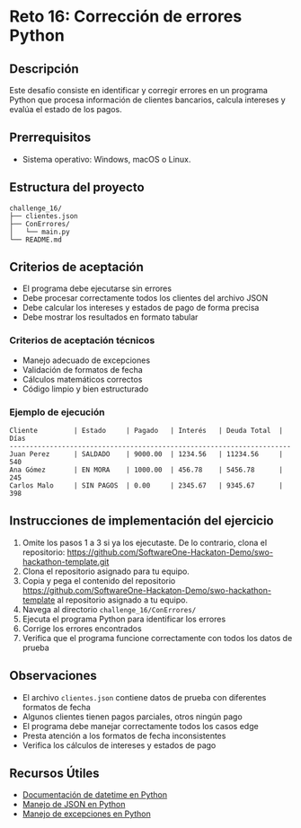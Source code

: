 # Reto 16: Corrección de errores Python

## Descripción
Este desafío consiste en identificar y corregir errores en un programa Python que procesa información de clientes bancarios, calcula intereses y evalúa el estado de los pagos.

## Prerrequisitos
- Sistema operativo: Windows, macOS o Linux.

## Estructura del proyecto
```
challenge_16/
├── clientes.json
├── ConErrores/
│   └── main.py
└── README.md
```

## Criterios de aceptación
- El programa debe ejecutarse sin errores
- Debe procesar correctamente todos los clientes del archivo JSON
- Debe calcular los intereses y estados de pago de forma precisa
- Debe mostrar los resultados en formato tabular

### Criterios de aceptación técnicos
- Manejo adecuado de excepciones
- Validación de formatos de fecha
- Cálculos matemáticos correctos
- Código limpio y bien estructurado

### Ejemplo de ejecución
```
Cliente         | Estado     | Pagado   | Interés   | Deuda Total  | Días
----------------------------------------------------------------------
Juan Perez      | SALDADO    | 9000.00  | 1234.56   | 11234.56     | 540
Ana Gómez       | EN MORA    | 1000.00  | 456.78    | 5456.78      | 245
Carlos Malo     | SIN PAGOS  | 0.00     | 2345.67   | 9345.67      | 398
```


## Instrucciones de implementación del ejercicio

1. Omite los pasos 1 a 3 si ya los ejecutaste. De lo contrario, clona el repositorio:
   https://github.com/SoftwareOne-Hackaton-Demo/swo-hackathon-template.git
2. Clona el repositorio asignado para tu equipo.
3. Copia y pega el contenido del repositorio https://github.com/SoftwareOne-Hackaton-Demo/swo-hackathon-template al repositorio asignado a tu equipo.
4. Navega al directorio `challenge_16/ConErrores/`
5. Ejecuta el programa Python para identificar los errores
6. Corrige los errores encontrados
7. Verifica que el programa funcione correctamente con todos los datos de prueba

## Observaciones
- El archivo `clientes.json` contiene datos de prueba con diferentes formatos de fecha
- Algunos clientes tienen pagos parciales, otros ningún pago
- El programa debe manejar correctamente todos los casos edge
- Presta atención a los formatos de fecha inconsistentes
- Verifica los cálculos de intereses y estados de pago

## Recursos Útiles
- [Documentación de datetime en Python](https://docs.python.org/3/library/datetime.html)
- [Manejo de JSON en Python](https://docs.python.org/3/library/json.html)
- [Manejo de excepciones en Python](https://docs.python.org/3/tutorial/errors.html)
